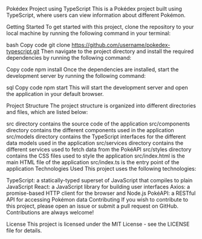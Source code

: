 Pokédex Project using TypeScript
This is a Pokédex project built using TypeScript, where users can view information about different Pokémon.

Getting Started
To get started with this project, clone the repository to your local machine by running the following command in your terminal:

bash
Copy code
git clone https://github.com/username/pokedex-typescript.git
Then navigate to the project directory and install the required dependencies by running the following command:

Copy code
npm install
Once the dependencies are installed, start the development server by running the following command:

sql
Copy code
npm start
This will start the development server and open the application in your default browser.

Project Structure
The project structure is organized into different directories and files, which are listed below:

src directory contains the source code of the application
src/components directory contains the different components used in the application
src/models directory contains the TypeScript interfaces for the different data models used in the application
src/services directory contains the different services used to fetch data from the PokéAPI
src/styles directory contains the CSS files used to style the application
src/index.html is the main HTML file of the application
src/index.ts is the entry point of the application
Technologies Used
This project uses the following technologies:

TypeScript: a statically-typed superset of JavaScript that compiles to plain JavaScript
React: a JavaScript library for building user interfaces
Axios: a promise-based HTTP client for the browser and Node.js
PokéAPI: a RESTful API for accessing Pokémon data
Contributing
If you wish to contribute to this project, please open an issue or submit a pull request on GitHub. Contributions are always welcome!

License
This project is licensed under the MIT License - see the LICENSE file for details.
